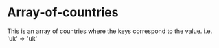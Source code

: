 Array-of-countries
==================

This is an array of countries where the keys correspond to the value. i.e. 'uk' => 'uk'
